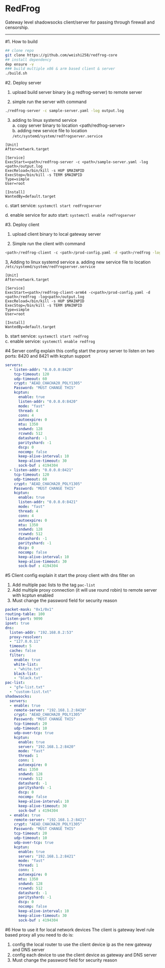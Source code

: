 # RedFrog

Gateway level shadowsocks client/server for passing through firewall and censorship.
____

#1. How to build
```bash
## clone repo
git clone https://github.com/weishi258/redfrog-core
## install dependency
dep ensure -v 
### build multiple x86 & arm based client & server
./build.sh
```

#2. Deploy server
1. upload build server binary (e.g redfrog-server) to remote server

2. simple run the server with command
```bash
./redfrog-server -c sample-server.yaml -log output.log
```

3. adding to linux systemd service  
a. copy server binary to location <path/redfrog-server>  
b. adding new service file to location `/etc/systemd/system/redfrogserver.service`

```
[Unit]
After=network.target

[Service]
ExecStart=<path>/redfrog-server -c <path>/sample-server.yaml -log <path>/output.log
ExecReload=/bin/kill -s HUP $MAINPID
ExecStop=/bin/kill -s TERM $MAINPID
Type=simple
User=root

[Install]
WantedBy=default.target
```
c. start service: `systemctl start redfrogserver`
  
d. enable service for auto start: `systemctl enable redfrogserver`

#3. Deploy client
1. upload client binary to local gateway server
  
2. Simple run the client with command
```bash
<path>/redfrog-client -c <path>/prod-config.yaml -d <path>/redfrog -log <path>/output.log
``` 

3, Adding to linux systemd service
a. adding new service file to location `/etc/systemd/system/redfrogserver.service`
```
[Unit]
After=network.target

[Service]
ExecStart=<path>/redfrog-client-arm64 -c<path>/prod-config.yaml -d <path>/redfrog -log<path>/output.log
ExecReload=/bin/kill -s HUP $MAINPID
ExecStop=/bin/kill -s TERM $MAINPID
Type=simple
User=root

[Install]
WantedBy=default.target
```
b. start service: `systemctl start redfrog`  
c. enable service: `systemctl enable redfrog`

#4 Server config explain
this config start the proxy server to listen on two ports: 8420 and 8421 with kcptun support
```yaml
servers:
  - listen-addr: "0.0.0.0:8420"
    tcp-timeout: 120
    udp-timeout: 60
    crypt: "AEAD_CHACHA20_POLY1305"
    Password: "MUST CHANGE THIS"
    kcptun:
      enable: true
      listen-addr: "0.0.0.0:8420"
      mode: "fast"
      thread: 4
      conn: 4
      autoexpire: 0
      mtu: 1350
      sndwnd: 128
      rcvwnd: 512
      datashard: -1
      parityshard: -1
      dscp: 0
      nocomp: false
      keep-alive-interval: 10
      keep-alive-timeout: 30
      sock-buf : 4194304
  - listen-addr: "0.0.0.0:8421"
    tcp-timeout: 120
    udp-timeout: 60
    crypt: "AEAD_CHACHA20_POLY1305"
    Password: "MUST CHANGE THIS"
    kcptun:
      enable: true
      listen-addr: "0.0.0.0:8421"
      mode: "fast"
      thread: 4
      conn: 4
      autoexpire: 0
      mtu: 1350
      sndwnd: 128
      rcvwnd: 512
      datashard: -1
      parityshard: -1
      dscp: 0
      nocomp: false
      keep-alive-interval: 10
      keep-alive-timeout: 30
      sock-buf : 4194304
```

#5 Client config explain
it start the proxy client with dns filter on
1. Add multiple pac lists to the tag `pac-list`
2. Add multiple proxy connection (it will use round robin) to remote server with kcptun enabled
3. Must change the password field for security reason
```yaml
packet-mask: "0x1/0x1"
routing-table: 100
listen-port: 9090
ipset: true
dns:
  listen-addr: "192.168.0.2:53"
  proxy-resolver:
  - "127.0.0.11"
  timeout: 5
  cache: false
  filter:
    enable: true
    white-list:
    - "white.txt"
    black-list:
    - "black.txt"
pac-list:
  - "gfw-list.txt"
  - "custom-list.txt"
shadowsocks:
  servers:
  - enable: true
    remote-server: "192.168.1.2:8420"
    crypt: "AEAD_CHACHA20_POLY1305"
    Password: "MUST CHANGE THIS"
    tcp-timeout: 20
    udp-timeout: 10
    udp-over-tcp: true
    kcptun:
      enable: true
      server: "192.168.1.2:8420"
      mode: "fast"
      thread: 1
      conn: 1
      autoexpire: 0
      mtu: 1350
      sndwnd: 128
      rcvwnd: 512
      datashard: -1
      parityshard: -1
      dscp: 0
      nocomp: false
      keep-alive-interval: 10
      keep-alive-timeout: 30
      sock-buf : 4194304
  - enable: true
    remote-server: "192.168.1.2:8421"
    crypt: "AEAD_CHACHA20_POLY1305"
    Password: "MUST CHANGE THIS"
    tcp-timeout: 20
    udp-timeout: 10
    udp-over-tcp: true
    kcptun:
      enable: true
      server: "192.168.1.2:8421"
      mode: "fast"
      thread: 1
      conn: 1
      autoexpire: 0
      mtu: 1350
      sndwnd: 128
      rcvwnd: 512
      datashard: -1
      parityshard: -1
      dscp: 0
      nocomp: false
      keep-alive-interval: 10
      keep-alive-timeout: 30
      sock-buf : 4194304
```

#6 How to use it for local network devices
The client is gateway level rule based proxy all you need to do is:
1. config the local router to use the client device ip as the new gateway and DNS server
2. config each device to use the client device as gateway and DNS server
3. Must change the password field for security reason